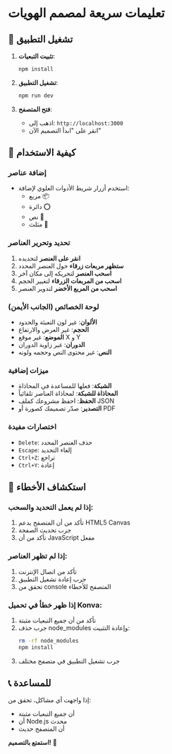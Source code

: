 # تعليمات سريعة لمصمم الهويات

## 🚀 تشغيل التطبيق

1. **تثبيت التبعيات**:
   ```bash
   npm install
   ```

2. **تشغيل التطبيق**:
   ```bash
   npm run dev
   ```

3. **فتح المتصفح**:
   - اذهب إلى: `http://localhost:3000`
   - انقر على "ابدأ التصميم الآن"

## 🎨 كيفية الاستخدام

### إضافة عناصر
- استخدم أزرار شريط الأدوات العلوي لإضافة:
  - مربع 📦
  - دائرة ⭕
  - نص 📝
  - مثلث 🔺

### تحديد وتحرير العناصر
1. **انقر على العنصر** لتحديده
2. **ستظهر مربعات زرقاء** حول العنصر المحدد
3. **اسحب العنصر** لتحريكه إلى مكان آخر
4. **اسحب من المربعات الزرقاء** لتغيير الحجم
5. **اسحب من المربع الأخضر** لتدوير العنصر

### لوحة الخصائص (الجانب الأيمن)
- **الألوان**: غير لون التعبئة والحدود
- **الحجم**: غير العرض والارتفاع
- **الموضع**: غير موقع X و Y
- **الدوران**: غير زاوية الدوران
- **النص**: غير محتوى النص وحجمه ولونه

### ميزات إضافية
- **الشبكة**: فعلها للمساعدة في المحاذاة
- **المحاذاة للشبكة**: لمحاذاة العناصر تلقائياً
- **الحفظ**: احفظ مشروعك كملف JSON
- **التصدير**: صدّر تصميمك كصورة أو PDF

### اختصارات مفيدة
- `Delete`: حذف العنصر المحدد
- `Escape`: إلغاء التحديد
- `Ctrl+Z`: تراجع
- `Ctrl+Y`: إعادة

## 🔧 استكشاف الأخطاء

### إذا لم يعمل التحديد والسحب:
1. تأكد من أن المتصفح يدعم HTML5 Canvas
2. جرب تحديث الصفحة
3. تأكد من أن JavaScript مفعل

### إذا لم تظهر العناصر:
1. تأكد من اتصال الإنترنت
2. جرب إعادة تشغيل التطبيق
3. تحقق من console المتصفح للأخطاء

### إذا ظهر خطأ في تحميل Konva:
1. تأكد من أن جميع التبعيات مثبتة
2. جرب حذف node_modules وإعادة التثبيت:
   ```bash
   rm -rf node_modules
   npm install
   ```
3. جرب تشغيل التطبيق في متصفح مختلف

## 📞 للمساعدة
إذا واجهت أي مشاكل، تحقق من:
- أن جميع التبعيات مثبتة
- أن Node.js محدث
- أن المتصفح حديث

**استمتع بالتصميم! 🎨**
